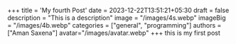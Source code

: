 +++
title = 'My fourth Post'
date = 2023-12-22T13:51:21+05:30
draft = false
description = "This is a description"
image = "/images/4s.webp"
imageBig = "/images/4b.webp"
categories = ["general", "programming"]
authors = ["Aman Saxena"]
avatar="/images/avatar.webp"
+++
this is my first post
